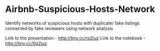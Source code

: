# Airbnb-Suspicious-Hosts-Network
Identify networks of suspicious hosts with duplicate/ fake listings connected by fake reviewers using network analysis

Link to the presentation - http://tiny.cc/rp2iuz
Link to the notebook - http://tiny.cc/0q2iuz
